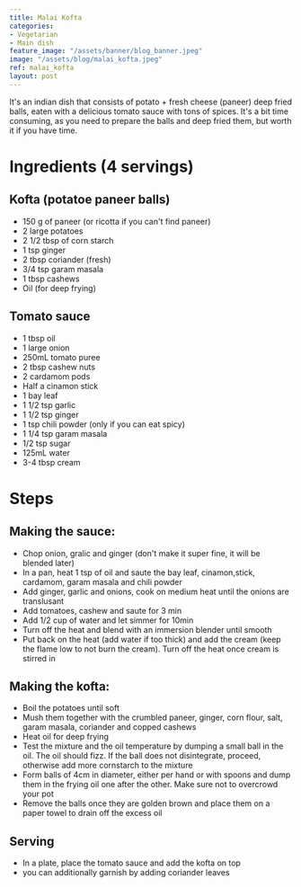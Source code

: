 ```yaml
---
title: Malai Kofta
categories:
- Vegetarian
- Main dish
feature_image: "/assets/banner/blog_banner.jpeg"
image: "/assets/blog/malai_kofta.jpeg"
ref: malai_kofta
layout: post
---
```


It's an indian dish that consists of potato + fresh cheese (paneer) deep fried balls, eaten with a delicious tomato sauce with tons of spices. It's a bit time consuming, as you need to prepare the balls and deep fried them, but worth it if you have time.

<!-- more -->

# Ingredients (4 servings)

## Kofta (potatoe paneer balls)
- 150 g of paneer (or ricotta if you can't find paneer)
- 2 large potatoes
- 2 1/2 tbsp of corn starch
- 1 tsp ginger
- 2 tbsp coriander (fresh)
- 3/4 tsp garam masala
- 1 tbsp cashews
- Oil (for deep frying)

## Tomato sauce
- 1 tbsp oil
- 1 large onion
- 250mL tomato puree
- 2 tbsp cashew nuts
- 2 cardamom pods
- Half a cinamon stick
- 1 bay leaf
- 1 1/2 tsp garlic
- 1 1/2 tsp ginger
- 1 tsp chili powder (only if you can eat spicy)
- 1 1/4 tsp garam masala
- 1/2 tsp sugar
- 125mL water
- 3-4 tbsp cream


# Steps

## Making the sauce:
- Chop onion, gralic and ginger (don't make it super fine, it will be blended later)
- In a pan, heat 1 tsp of oil and saute the bay leaf, cinamon,stick, cardamom, garam masala and chili powder
- Add ginger, garlic and onions, cook on medium heat until the onions are translusant
- Add tomatoes, cashew and saute for 3 min
- Add 1/2 cup of water and let simmer for 10min
- Turn off the heat and blend with an immersion blender until smooth
- Put back on the heat (add water if too thick) and add the cream (keep the flame low to not burn the cream). Turn off the heat once cream is stirred in

## Making the kofta:
- Boil the potatoes until soft
- Mush them together with the crumbled paneer, ginger, corn flour, salt, garam masala, coriander and copped cashews
- Heat oil for deep frying
- Test the mixture and the oil temperature by dumping a small ball in the oil. The oil should fizz. If the ball does not disintegrate, proceed, otherwise add more cornstarch to the mixture
- Form balls of 4cm in diameter, either per hand or with spoons and dump them in the frying oil one after the other. Make sure not to overcrowd your pot
- Remove the balls once they are golden brown and place them on a paper towel to drain off the excess oil

## Serving
- In a plate, place the tomato sauce and add the kofta on top
- you can additionally garnish by adding coriander leaves
  